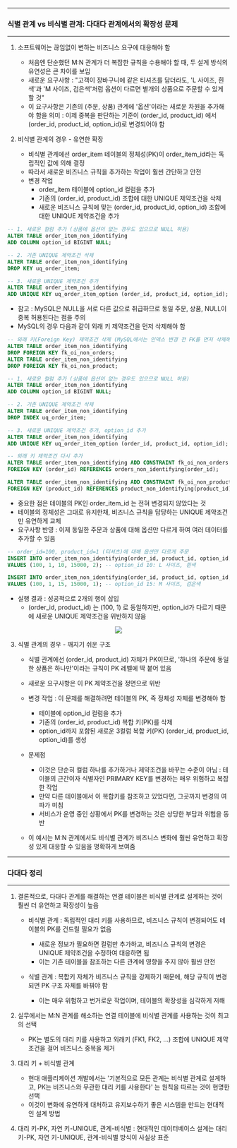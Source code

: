 -----
### 식별 관계 vs 비식별 관계: 다대다 관계에서의 확장성 문제
-----
1. 소프트웨어는 끊임없이 변하는 비즈니스 요구에 대응해야 함
   - 처음엔 단순했던 M:N 관계가 더 복잡한 규칙을 수용해야 할 때, 두 설계 방식의 유연성은 큰 차이를 보임
   - 새로운 요구사항 : "고객이 장바구니에 같은 티셔츠를 담더라도, 'L 사이즈, 흰색'과 'M 사이즈, 검은색'처럼 옵션이 다르면 별개의 상품으로 주문할 수 있게 할 것"
   - 이 요구사항은 기존의 (주문, 상품) 관계에 '옵션'이라는 새로운 차원을 추가해야 함을 의미 : 이제 중복을 판단하는 기준이 (order_id, product_id) 에서 (order_id, product_id, option_id)로 변경되어야 함

2. 비식별 관계의 경우 - 유연한 확장
   - 비식별 관계에선 order_item 테이블의 정체성(PK)이 order_item_id라는 독립적인 값에 의해 결정
   - 따라서 새로운 비즈니스 규칙을 추가하는 작업이 훨씬 간단하고 안전
   - 변경 작업
     + order_item 테이블에 option_id 컬럼을 추가
     + 기존의 (order_id, product_id) 조합에 대한 UNIQUE 제약조건을 삭제
     + 새로운 비즈니스 규칙에 맞는 (order_id, product_id, option_id) 조합에 대한 UNIQUE 제약조건을 추가
```sql
-- 1. 새로운 컬럼 추가 (상품에 옵션이 없는 경우도 있으므로 NULL 허용)
ALTER TABLE order_item_non_identifying
ADD COLUMN option_id BIGINT NULL;

-- 2. 기존 UNIQUE 제약조건 삭제
ALTER TABLE order_item_non_identifying
DROP KEY uq_order_item;

-- 3. 새로운 UNIQUE 제약조건 추가
ALTER TABLE order_item_non_identifying
ADD UNIQUE KEY uq_order_item_option (order_id, product_id, option_id);
```

   - 참고 : MySQL은 NULL을 서로 다른 값으로 취급하므로 동일 주문, 상품, NULL이 중복 허용된다는 점을 주의
   - MySQL의 경우 다음과 같이 외래 키 제약조건을 먼저 삭제해야 함
```sql
-- 외래 키(Foreign Key) 제약조건 삭제 (MySQL에서는 인덱스 변경 전 FK를 먼저 삭제해야 함)
ALTER TABLE order_item_non_identifying
DROP FOREIGN KEY fk_oi_non_orders;
ALTER TABLE order_item_non_identifying
DROP FOREIGN KEY fk_oi_non_product;

-- 1. 새로운 컬럼 추가 (상품에 옵션이 없는 경우도 있으므로 NULL 허용)
ALTER TABLE order_item_non_identifying
ADD COLUMN option_id BIGINT NULL;

-- 2. 기존 UNIQUE 제약조건 삭제
ALTER TABLE order_item_non_identifying
DROP INDEX uq_order_item;

-- 3. 새로운 UNIQUE 제약조건 추가, option_id 추가
ALTER TABLE order_item_non_identifying
ADD UNIQUE KEY uq_order_item_option (order_id, product_id, option_id);

-- 외래 키 제약조건 다시 추가
ALTER TABLE order_item_non_identifying ADD CONSTRAINT fk_oi_non_orders
FOREIGN KEY (order_id) REFERENCES orders_non_identifying(order_id);

ALTER TABLE order_item_non_identifying ADD CONSTRAINT fk_oi_non_product
FOREIGN KEY (product_id) REFERENCES product_non_identifying(product_id);
```

   - 중요한 점은 테이블의 PK인 order_item_id 는 전혀 변경되지 않았다는 것
   - 테이블의 정체성은 그대로 유지한채, 비즈니스 규칙을 담당하는 UNIQUE 제약조건만 유연하게 교체
   - 요구사항 반영 : 이제 동일한 주문과 상품에 대해 옵션만 다르게 하여 여러 데이터를 추가할 수 있음
```sql
-- order_id=100, product_id=1 (티셔츠)에 대해 옵션만 다르게 주문
INSERT INTO order_item_non_identifying(order_id, product_id, option_id, order_price, order_quantity)
VALUES (100, 1, 10, 15000, 2); -- option_id 10: L 사이즈, 흰색

INSERT INTO order_item_non_identifying(order_id, product_id, option_id, order_price, order_quantity)
VALUES (100, 1, 15, 15000, 1); -- option_id 15: M 사이즈, 검은색
```
   - 실행 결과 : 성공적으로 2개의 행이 삽입
     + (order_id, product_id) 는 (100, 1) 로 동일하지만, option_id가 다르기 때문에 새로운 UNIQUE 제약조건을 위반하지 않음
<div align="center">
<img src="https://github.com/user-attachments/assets/bdfec21a-48d5-455d-b4b7-388d9e2974ef">
</div>

3. 식별 관계의 경우 - 깨지기 쉬운 구조
   - 식별 관계에선 (order_id, product_id) 자체가 PK이므로, '하나의 주문에 동일한 상품은 하나만'이라는 규칙이 PK 레벨에 딱 붙어 있음
   - 새로운 요구사항은 이 PK 제약조건을 정면으로 위반
   - 변경 작업 : 이 문제를 해결하려면 테이블의 PK, 즉 정체성 자체를 변경해야 함
     + 테이블에 option_id 컬럼을 추가
     + 기존의 (order_id, product_id) 복합 키(PK)를 삭제
     + option_id까지 포함된 새로운 3컬럼 복합 키(PK) (order_id, product_id, option_id)를 생성

   - 문제점
     + 이것은 단순히 컬럼 하나를 추가하거나 제약조건을 바꾸는 수준이 아님 : 테이블의 근간이자 식별자인 PRIMARY KEY를 변경하는 매우 위험하고 복잡한 작업
     + 만약 다른 테이블에서 이 복합키를 참조하고 있었다면, 그곳까지 변경의 여파가 미침
     + 서비스가 운영 중인 상황에서 PK를 변경하는 것은 상당한 부담과 위험을 동반

   - 이 예시는 M:N 관계에서도 비식별 관계가 비즈니스 변화에 훨씬 유연하고 확장성 있게 대응할 수 있음을 명확하게 보여줌

-----
### 다대다 정리
-----
1. 결론적으로, 다대다 관계를 해결하는 연결 테이블은 비식별 관계로 설계하는 것이 훨씬 더 유연하고 확장성이 높음
   - 비식별 관계 : 독립적인 대리 키를 사용하므로, 비즈니스 규칙이 변경되어도 테이블의 PK를 건드릴 필요가 없음
     + 새로운 정보가 필요하면 컬럼만 추가하고, 비즈니스 규칙의 변경은 UNIQUE 제약조건을 수정하여 대응하면 됨
     + 이는 기존 테이블을 참조하는 다른 관계에 영향을 주지 않아 훨씬 안전

   - 식별 관계 : 복합키 자체가 비즈니스 규칙을 강제하기 때문에, 해당 규칙이 변경되면 PK 구조 자체를 바꿔야 함
     + 이는 매우 위험하고 번거로운 작업이며, 테이블의 확장성을 심각하게 저해  

2. 실무에서는 M:N 관계를 해소하는 연결 테이블에 비식별 관계를 사용하는 것이 최고의 선택
   - PK는 별도의 대리 키를 사용하고 외래키 (FK1, FK2, ...) 조합에 UNIQUE 제약조건을 걸어 비즈니스 중복을 제거

3. 대리 키 + 비식별 관계
   - 현대 애플리케이션 개발에서는 '기본적으로 모든 관계는 비식별 관계로 설계하고, PK는 비즈니스와 무관한 대리 키를 사용한다' 는 원칙을 따르는 것이 현명한 선택
   - 이것이 변화에 유연하게 대처하고 유지보수하기 좋은 시스템을 만드는 현대적인 설계 방법

4. 대리 키-PK, 자연 키-UNIQUE, 관계-비식별 : 현대적인 데이터베이스 설계는 대리 키-PK, 자연 키-UNIQUE, 관계-비식별 방식이 사실상 표준
